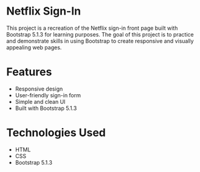 # Netflix Sign-In
This project is a recreation of the Netflix sign-in front page built with Bootstrap 5.1.3 for learning purposes. The goal of this project is to practice and demonstrate skills in using Bootstrap to create responsive and visually appealing web pages.

# Features
* Responsive design
* User-friendly sign-in form
* Simple and clean UI
* Built with Bootstrap 5.1.3
# Technologies Used
* HTML
* CSS
* Bootstrap 5.1.3
